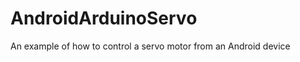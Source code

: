 AndroidArduinoServo
===================

An example of how to control a servo motor from an Android device